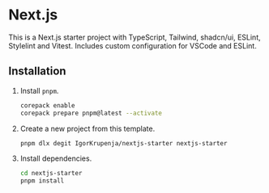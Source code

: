 # Next.js

This is a Next.js starter project with TypeScript, Tailwind, shadcn/ui, ESLint, Stylelint and Vitest. Includes custom configuration for VSCode and ESLint.

## Installation

1. Install `pnpm`.

   ```bash
   corepack enable
   corepack prepare pnpm@latest --activate
   ```

2. Create a new project from this template.

   ```bash
   pnpm dlx degit IgorKrupenja/nextjs-starter nextjs-starter
   ```

3. Install dependencies.

   ```bash
   cd nextjs-starter
   pnpm install
   ```
